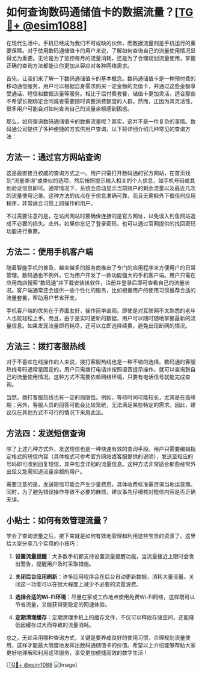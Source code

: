 # 如何查询数码通储值卡的数据流量？[[TG💪+ @esim1088](https://t.me/s/esim1088)]

在现代生活中，手机已经成为我们不可或缺的伙伴，而数据流量则是手机运行的重要保障。对于使用数码通储值卡的用户来说，了解如何查询自己的流量使用情况显得尤为重要。无论是为了监控每月的流量消耗，还是为了合理规划流量使用，掌握正确的查询方法都能让你更加从容应对各种网络需求。

首先，让我们来了解一下数码通储值卡的基本概念。数码通储值卡是一种预付费的移动通信服务，用户可以根据自身需求购买一定金额的充值卡，并通过这些金额享受通话、短信和数据流量等服务。相比于后付费套餐，储值卡更加灵活，适合那些不希望长期绑定合同或者需要随时调整消费额度的人群。然而，正因为其灵活性，很多用户可能会对如何查询自己的流量余额感到困惑。

那么，如何查询数码通储值卡的数据流量呢？其实，这并不是一件复杂的事情。数码通公司提供了多种便捷的方式供用户查询，以下将详细介绍几种常见的查询方法：

## 方法一：通过官方网站查询

这是最直接且权威的查询方式之一。用户只需打开数码通的官方网站，在首页找到“流量查询”或类似的选项，然后按照提示输入相关的个人信息，如手机号码或其他验证信息即可。通常情况下，系统会自动显示当前账户的剩余流量以及最近几次的流量使用记录。这种方法的优点在于信息准确可靠，而且无需额外下载任何应用程序，非常适合习惯上网操作的用户。

不过需要注意的是，在访问网站时要确保连接的是官方网址，以免误入钓鱼网站造成不必要的损失。此外，如果你忘记了登录密码，也可以通过官网提供的找回密码功能进行重置。

## 方法二：使用手机客户端

随着智能手机的普及，越来越多的服务商推出了专门的应用程序来方便用户的日常管理。数码通也不例外，它为用户开发了一款功能强大的手机客户端。用户只需在应用商店搜索“数码通”并下载安装该软件，注册并登录后即可查看自己的流量状况。客户端通常还会提供一些个性化的服务，比如根据用户的使用习惯推荐合适的流量套餐，帮助用户节省开支。

手机客户端的优势在于界面友好，操作简单直观。即使是对互联网不太熟悉的老年人也能轻松上手。而且，由于是实时更新的数据，用户可以随时随地掌握最新的流量信息。如果发现流量即将耗尽，还可以立即选择续费，避免出现断网的情况。

## 方法三：拨打客服热线

对于不喜欢在线操作的人来说，拨打客服热线也是一种不错的选择。数码通的客服热线号码通常是固定的，用户只需拨打电话并按照语音提示操作，就可以查询到自己的流量使用情况。这种方式不需要依赖网络环境，只要有电话信号就能完成查询。

当然，拨打客服热线也有一定的局限性。例如，等待时间可能较长，尤其是在高峰期；另外，客服人员的回答可能会比较笼统，无法满足某些特定的需求。因此，建议仅在其他方式不可行的情况下采用此法。

## 方法四：发送短信查询

除了上述几种方式外，发送短信也是一种快速有效的查询手段。用户只需要编辑指定格式的短信内容（具体格式可参考官方网站或客服提供的说明），发送至相应的号码即可收到回复短信，其中包含详细的流量信息。这种方法非常适合那些经常外出但又急需知道流量余额的用户。

需要注意的是，发送短信可能会产生少量费用，具体收费标准需咨询当地运营商。同时，为了避免错误操作导致不必要的麻烦，建议事先仔细核对短信内容是否正确无误。

## 小贴士：如何有效管理流量？

学会了查询流量之后，接下来就是如何有效地管理和利用这些宝贵的资源了。这里给大家分享几个实用的小技巧：

1. **设置流量提醒**：大多数手机都支持设置流量提醒功能，当流量接近上限时会发出警告，提醒用户及时采取措施。
   
2. **关闭后台应用刷新**：许多应用程序会在后台自动更新数据，消耗大量流量。关闭这一功能可以在很大程度上减少不必要的流量浪费。
   
3. **选择合适的Wi-Fi环境**：尽量在家或工作地点使用免费Wi-Fi网络，这样既可以节省流量，又能获得更稳定的网速体验。

4. **定期清理缓存**：定期清理手机上的缓存文件，不仅可以释放存储空间，还能降低因缓存过大而导致的流量消耗。

总之，无论采用哪种查询方式，关键是要养成良好的使用习惯，合理规划流量使用，这样才能最大限度地发挥出数码通储值卡的价值。希望以上介绍能够帮助大家更好地理解和利用这项服务，享受更加便捷高效的数字生活！

[[TG💪+ @esim1088](https://t.me/s/esim1088) ![Image](https://i.postimg.cc/4NQfJmqS/Snipaste-2025-05-13-00-14-12.png)]